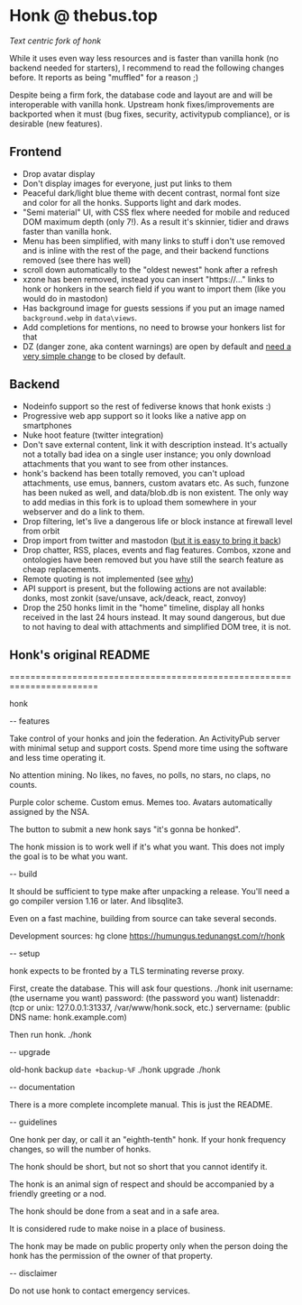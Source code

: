 # Honk @ thebus.top
*Text centric fork of honk*

While it uses even way less resources and is faster than vanilla honk (no
backend needed for starters), I recommend to read the following changes before.
It reports as being "muffled" for a reason ;)

Despite being a firm fork, the database code and layout are and will be
interoperable with vanilla honk. Upstream honk fixes/improvements are
backported when it must (bug fixes, security, activitypub compliance), or is
desirable (new features).

## Frontend

- Drop avatar display
- Don't display images for everyone, just put links to them
- Peaceful dark/light blue theme with decent contrast, normal font size and
  color for all the honks. Supports light and dark modes.
- "Semi material" UI, with CSS flex where needed for mobile and reduced DOM
  maximum depth (only 7!). As a result it's skinnier, tidier and draws faster
  than vanilla honk.
- Menu has been simplified, with many links to stuff i don't use removed and is
  inline with the rest of the page, and their backend functions removed (see
  there has well)
- scroll down automatically to the "oldest newest" honk after a refresh
- xzone has been removed, instead you can insert "https://..." links to honk or
  honkers in the search field if you want to import them (like you would do in
  mastodon)
- Has background image for guests sessions if you put an image named
  `background.webp` in `data\views`.
- Add completions for mentions, no need to browse your honkers list for that
- DZ (danger zone, aka content warnings) are open by default and [need a very
  simple change](https://github.com/mascaldotfr/honk/commit/ca45379) to be
  closed by default.

## Backend

- Nodeinfo support so the rest of fediverse knows that honk exists :)
- Progressive web app support so it looks like a native app on smartphones
- Nuke hoot feature (twitter integration)
- Don't save external content, link it with description instead. It's actually
  not a totally bad idea on a single user instance; you only download
  attachments that you want to see from other instances.
- honk's backend has been totally removed, you can't upload attachments, use
  emus, banners, custom avatars etc. As such, funzone has been nuked as well,
  and data/blob.db is non existent. The only way to add medias in this fork is
  to upload them somewhere in your webserver and do a link to them.
- Drop filtering, let's live a dangerous life or block instance at firewall
  level from orbit
- Drop import from twitter and mastodon ([but it is easy to bring it back](https://github.com/mascaldotfr/honk/commit/8c58bf254e556482d7e2930f45308044958387fd))
- Drop chatter, RSS, places, events and flag features. Combos, xzone and
  ontologies have been removed but you have still the search feature as cheap
  replacements.
- Remote quoting is not implemented (see [why](https://github.com/mascaldotfr/honk/commit/5de338e8fcd7732e3a5d13ee0d968d43d346f1b2))
- API support is present, but the following actions are not available:
  donks, most zonkit (save/unsave, ack/deack, react, zonvoy)
- Drop the 250 honks limit in the "home" timeline, display all honks received
  in the last 24 hours instead. It may sound dangerous, but due to not having
  to deal with attachments and simplified DOM tree, it is not.


## Honk's original README

=======================================================================

honk

-- features

Take control of your honks and join the federation.
An ActivityPub server with minimal setup and support costs.
Spend more time using the software and less time operating it.

No attention mining.
No likes, no faves, no polls, no stars, no claps, no counts.

Purple color scheme. Custom emus. Memes too.
Avatars automatically assigned by the NSA.

The button to submit a new honk says "it's gonna be honked".

The honk mission is to work well if it's what you want.
This does not imply the goal is to be what you want.

-- build

It should be sufficient to type make after unpacking a release.
You'll need a go compiler version 1.16 or later. And libsqlite3.

Even on a fast machine, building from source can take several seconds.

Development sources: hg clone https://humungus.tedunangst.com/r/honk

-- setup

honk expects to be fronted by a TLS terminating reverse proxy.

First, create the database. This will ask four questions.
./honk init
username: (the username you want)
password: (the password you want)
listenaddr: (tcp or unix: 127.0.0.1:31337, /var/www/honk.sock, etc.)
servername: (public DNS name: honk.example.com)

Then run honk.
./honk

-- upgrade

old-honk backup `date +backup-%F`
./honk upgrade
./honk

-- documentation

There is a more complete incomplete manual. This is just the README.

-- guidelines

One honk per day, or call it an "eighth-tenth" honk.
If your honk frequency changes, so will the number of honks.

The honk should be short, but not so short that you cannot identify it.

The honk is an animal sign of respect and should be accompanied by a
friendly greeting or a nod.

The honk should be done from a seat and in a safe area.

It is considered rude to make noise in a place of business.

The honk may be made on public property only when the person doing
the honk has the permission of the owner of that property.

-- disclaimer

Do not use honk to contact emergency services.
